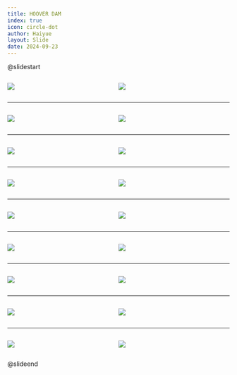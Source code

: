 ```yaml
---
title: HOOVER DAM
index: true
icon: circle-dot
author: Haiyue
layout: Slide
date: 2024-09-23
---
```

 
@slidestart

<div style="display:flex">
<div style="flex:1">

![](https://raw.githubusercontent.com/yclord/reading/refs/heads/master/english/Level-M/HOOVER%20DAM/001.webp)
</div>
<div style="flex:1">

![](https://raw.githubusercontent.com/yclord/reading/refs/heads/master/english/Level-M/HOOVER%20DAM/002.webp)
</div>
</div>

---

<div style="display:flex">
<div style="flex:1">

![](https://raw.githubusercontent.com/yclord/reading/refs/heads/master/english/Level-M/HOOVER%20DAM/003.webp)
</div>
<div style="flex:1">

![](https://raw.githubusercontent.com/yclord/reading/refs/heads/master/english/Level-M/HOOVER%20DAM/004.webp)
</div>
</div>

---

<div style="display:flex">
<div style="flex:1">

![](https://raw.githubusercontent.com/yclord/reading/refs/heads/master/english/Level-M/HOOVER%20DAM/005.webp)
</div>
<div style="flex:1">

![](https://raw.githubusercontent.com/yclord/reading/refs/heads/master/english/Level-M/HOOVER%20DAM/006.webp)
</div>
</div>

---

<div style="display:flex">
<div style="flex:1">

![](https://raw.githubusercontent.com/yclord/reading/refs/heads/master/english/Level-M/HOOVER%20DAM/007.webp)
</div>
<div style="flex:1">

![](https://raw.githubusercontent.com/yclord/reading/refs/heads/master/english/Level-M/HOOVER%20DAM/008.webp)
</div>
</div>

---

<div style="display:flex">
<div style="flex:1">

![](https://raw.githubusercontent.com/yclord/reading/refs/heads/master/english/Level-M/HOOVER%20DAM/009.webp)
</div>
<div style="flex:1">

![](https://raw.githubusercontent.com/yclord/reading/refs/heads/master/english/Level-M/HOOVER%20DAM/010.webp)
</div>
</div>

---

<div style="display:flex">
<div style="flex:1">

![](https://raw.githubusercontent.com/yclord/reading/refs/heads/master/english/Level-M/HOOVER%20DAM/011.webp)
</div>
<div style="flex:1">

![](https://raw.githubusercontent.com/yclord/reading/refs/heads/master/english/Level-M/HOOVER%20DAM/012.webp)
</div>
</div>

---

<div style="display:flex">
<div style="flex:1">

![](https://raw.githubusercontent.com/yclord/reading/refs/heads/master/english/Level-M/HOOVER%20DAM/013.webp)
</div>
<div style="flex:1">

![](https://raw.githubusercontent.com/yclord/reading/refs/heads/master/english/Level-M/HOOVER%20DAM/014.webp)
</div>
</div>

---

<div style="display:flex">
<div style="flex:1">

![](https://raw.githubusercontent.com/yclord/reading/refs/heads/master/english/Level-M/HOOVER%20DAM/015.webp)
</div>
<div style="flex:1">

![](https://raw.githubusercontent.com/yclord/reading/refs/heads/master/english/Level-M/HOOVER%20DAM/016.webp)
</div>
</div>

---

<div style="display:flex">
<div style="flex:1">

![](https://raw.githubusercontent.com/yclord/reading/refs/heads/master/english/Level-M/HOOVER%20DAM/017.webp)
</div>
<div style="flex:1">

![](https://raw.githubusercontent.com/yclord/reading/refs/heads/master/english/Level-M/HOOVER%20DAM/018.webp)
</div>
</div>

@slideend